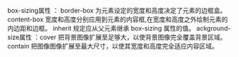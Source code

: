 box-sizing属性 ： border-box 为元素设定的宽度和高度决定了元素的边框盒。
                content-box 宽度和高度分别应用到元素的内容框,在宽度和高度之外绘制元素的内边距和边框。
                inherit 规定应从父元素继承 box-sizing 属性的值。
ackground-size属性 ：cover 把背景图像扩展至足够大，以使背景图像完全覆盖背景区域。
                    contain 把图像图像扩展至最大尺寸，以使其宽度和高度完全适应内容区域。